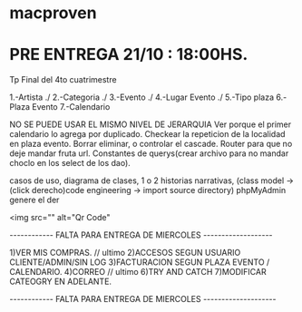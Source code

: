 # macproven
# PRE ENTREGA 21/10 : 18:00HS.
Tp Final del 4to cuatrimestre

1.-Artista ./
2.-Categoria ./
3.-Evento ./
4.-Lugar Evento ./
5.-Tipo plaza
6.-Plaza Evento
7.-Calendario

NO SE PUEDE USAR EL MISMO NIVEL DE JERARQUIA
Ver porque el primer calendario lo agrega por duplicado.
Checkear la repeticion de la localidad en plaza evento.
Borrar eliminar, o controlar el cascade.
Router para que no deje mandar fruta url.
Constantes de querys(crear archivo para no mandar choclo en los select de los dao).

casos de uso, diagrama de clases, 1 o 2 historias narrativas, (class model -> (click derecho)code engineering -> import source directory)
phpMyAdmin genere el der


<?php
    include("lib/qrcode/qrlib.php");  // include, hay q pegarle a la carpeta...
    $tempDir ="lib/tmp/"; // variable con una carpeta temporal donde aloja los qrs creados

    $filename=  rand(01,99).".png"; 
$qrContent= "MACCHI SE LA RE COME";
QRcode::png($qrContent, $tempDir.$filename, QR_ECLEVEL_L, 9);  //esta linea crea y almacena el qr
?>
<img src="<?php echo FRONT_ROOT.$tempDir.$filename?>" alt="Qr Code" 



------------ FALTA PARA ENTREGA DE MIERCOLES -------------------

1)VER MIS COMPRAS. // ultimo
2)ACCESOS SEGUN USUARIO CLIENTE/ADMIN/SIN LOG
3)FACTURACION SEGUN PLAZA EVENTO / CALENDARIO.
4)CORREO // ultimo
6)TRY AND CATCH
7)MODIFICAR CATEOGRY EN ADELANTE.

------------ FALTA PARA ENTREGA DE MIERCOLES --------------------



